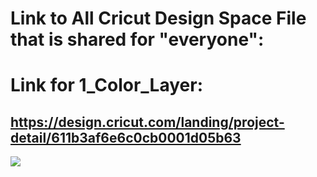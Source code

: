 # Link to All Cricut Design Space File that is shared for "everyone":

# Link for 1_Color_Layer:
## https://design.cricut.com/landing/project-detail/611b3af6e6c0cb0001d05b63

<img src="https://github.com/GadgetAngel/Cricut_Voron_Logos/blob/main/images/Cricut_VoronSW_Logo_RearPanel_1Layer_Height_12inxWidth_9.41in_Final.png?raw=true" />
